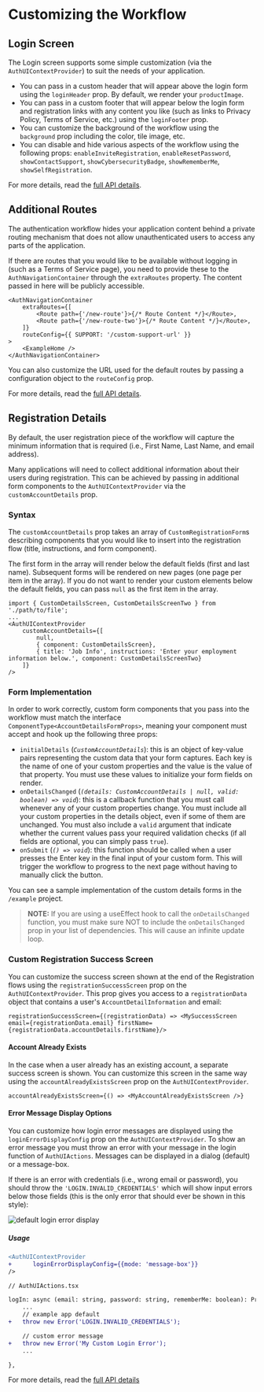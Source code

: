 # Customizing the Workflow

## Login Screen

The Login screen supports some simple customization (via the `AuthUIContextProvider`) to suit the needs of your application.

-   You can pass in a custom header that will appear above the login form using the `loginHeader` prop. By default, we render your `productImage`.
-   You can pass in a custom footer that will appear below the login form and registration links with any content you like (such as links to Privacy Policy, Terms of Service, etc.) using the `loginFooter` prop.
-   You can customize the background of the workflow using the `background` prop including the color, tile image, etc.
-   You can disable and hide various aspects of the workflow using the following props: `enableInviteRegistration`, `enableResetPassword`, `showContactSupport`, `showCybersecurityBadge`, `showRememberMe`, `showSelfRegistration`.

For more details, read the [full API details](https://github.com/brightlayer-ui/react-auth-shared/tree/master/docs/API.md).

## Additional Routes

The authentication workflow hides your application content behind a private routing mechanism that does not allow unauthenticated users to access any parts of the application.

If there are routes that you would like to be available without logging in (such as a Terms of Service page), you need to provide these to the `AuthNavigationContainer` through the `extraRoutes` property. The content passed in here will be publicly accessible.

```tsx
<AuthNavigationContainer
    extraRoutes={[
        <Route path={'/new-route'}>{/* Route Content */}</Route>,
        <Route path={'/new-route-two'}>{/* Route Content */}</Route>,
    ]}
    routeConfig={{ SUPPORT: '/custom-support-url' }}
>
    <ExampleHome />
</AuthNavigationContainer>
```

You can also customize the URL used for the default routes by passing a configuration object to the `routeConfig` prop.

For more details, read the [full API details](https://github.com/brightlayer-ui/react-auth-shared/tree/master/docs/API.md).

## Registration Details

By default, the user registration piece of the workflow will capture the minimum information that is required (i.e., First Name, Last Name, and email address).

Many applications will need to collect additional information about their users during registration. This can be achieved by passing in additional form components to the `AuthUIContextProvider` via the `customAccountDetails` prop.

### Syntax

The `customAccountDetails` prop takes an array of `CustomRegistrationForm`s describing components that you would like to insert into the registration flow (title, instructions, and form component).

The first form in the array will render below the default fields (first and last name). Subsequent forms will be rendered on new pages (one page per item in the array). If you do not want to render your custom elements below the default fields, you can pass `null` as the first item in the array.

```tsx
import { CustomDetailsScreen, CustomDetailsScreenTwo } from './path/to/file';
...
<AuthUIContextProvider
    customAccountDetails={[
        null,
        { component: CustomDetailsScreen},
        { title: 'Job Info', instructions: 'Enter your employment information below.', component: CustomDetailsScreenTwo}
    ]}
/>
```

### Form Implementation

In order to work correctly, custom form components that you pass into the workflow must match the interface `ComponentType<AccountDetailsFormProps>`, meaning your component must accept and hook up the following three props:

-   `initialDetails` (_`CustomAccountDetails`_): this is an object of key-value pairs representing the custom data that your form captures. Each key is the name of one of your custom properties and the value is the value of that property. You must use these values to initialize your form fields on render.
-   `onDetailsChanged` (_`(details: CustomAccountDetails | null, valid: boolean) => void`_): this is a callback function that you must call whenever any of your custom properties change. You must include all your custom properties in the details object, even if some of them are unchanged. You must also include a `valid` argument that indicate whether the current values pass your required validation checks (if all fields are optional, you can simply pass `true`).
-   `onSubmit` (_`() => void`_): this function should be called when a user presses the Enter key in the final input of your custom form. This will trigger the workflow to progress to the next page without having to manually click the button.

You can see a sample implementation of the custom details forms in the `/example` project.

> **NOTE:** If you are using a useEffect hook to call the `onDetailsChanged` function, you must make sure NOT to include the `onDetailsChanged` prop in your list of dependencies. This will cause an infinite update loop.

### Custom Registration Success Screen

You can customize the success screen shown at the end of the Registration flows using the `registrationSuccessScreen` prop on the `AuthUIContextProvider`. This prop gives you access to a `registrationData` object that contains a user's `AccountDetailInformation` and email:

```tsx
registrationSuccessScreen={(registrationData) => <MySuccessScreen email={registrationData.email} firstName={registrationData.accountDetails.firstName}/>
```

#### Account Already Exists

In the case when a user already has an existing account, a separate success screen is shown. You can customize this screen in the same way using the `accountAlreadyExistsScreen` prop on the `AuthUIContextProvider`.

```tsx
accountAlreadyExistsScreen={() => <MyAccountAlreadyExistsScreen />}
```

#### Error Message Display Options

You can customize how login error messages are displayed using the `loginErrorDisplayConfig` prop on the `AuthUIContextProvider`. To show an error message you must throw an error with your message in the login function of `AuthUIActions`. Messages can be displayed in a dialog (default) or a message-box.

If there is an error with credentials (i.e., wrong email or password), you should throw the `'LOGIN.INVALID_CREDENTIALS'` which will show input errors below those fields (this is the only error that should ever be shown in this style):

![default login error display](https://raw.githubusercontent.com/brightlayer-ui/react-workflows/master/login-workflow/media/default-login-error.png)

##### Usage

```diff
<AuthUIContextProvider
+      loginErrorDisplayConfig={{mode: 'message-box'}}
/>
```

```diff
// AuthUIActions.tsx

logIn: async (email: string, password: string, rememberMe: boolean): Promise<void> => {
    ...
    // example app default
+   throw new Error('LOGIN.INVALID_CREDENTIALS');

    // custom error message
+   throw new Error('My Custom Login Error');
    ...

},
```

For more details, read the [full API details](https://github.com/brightlayer-ui/react-auth-shared/blob/master/docs/API.md#loginerrordisplayconfig)
